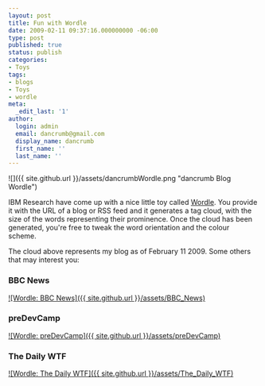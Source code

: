```yaml
---
layout: post
title: Fun with Wordle
date: 2009-02-11 09:37:16.000000000 -06:00
type: post
published: true
status: publish
categories:
- Toys
tags:
- blogs
- Toys
- wordle
meta:
  _edit_last: '1'
author:
  login: admin
  email: dancrumb@gmail.com
  display_name: dancrumb
  first_name: ''
  last_name: ''
---
```

![]({{ site.github.url }}/assets/dancrumbWordle.png "dancrumb Blog Wordle")

IBM Research have come up with a nice little toy called [Wordle](http://www.wordle.net/gallery/wrdl/530613/dancrumb_blog "Wordle: dancrumb blog"). You provide it with the URL of a blog or RSS feed and it generates a tag cloud, with the size of the words representing their prominence. Once the cloud has been generated, you're free to tweak the word orientation and the colour scheme.

The cloud above represents my blog as of February 11 2009\. Some others that may interest you:

### BBC News

[![Wordle: BBC News]({{ site.github.url }}/assets/BBC_News)](http://www.wordle.net/gallery/wrdl/530937/BBC_News "Wordle: BBC News")

### preDevCamp

[![Wordle: preDevCamp]({{ site.github.url }}/assets/preDevCamp)](http://www.wordle.net/gallery/wrdl/530944/preDevCamp "Wordle: preDevCamp")

### The Daily WTF

[![Wordle: The Daily WTF]({{ site.github.url }}/assets/The_Daily_WTF)](http://www.wordle.net/gallery/wrdl/530955/The_Daily_WTF "Wordle: The Daily WTF")
